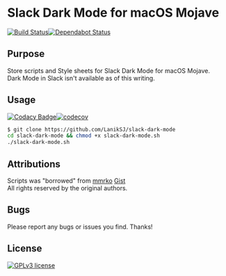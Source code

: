# Slack Dark Mode for macOS Mojave
[![Build Status](https://travis-ci.com/LanikSJ/slack-dark-mode.svg?branch=master)](https://travis-ci.com/LanikSJ/slack-dark-mode)[![Dependabot Status](https://api.dependabot.com/badges/status?host=github&repo=LanikSJ/slack-dark-mode)](https://dependabot.com)

## Purpose
Store scripts and Style sheets for Slack Dark Mode for macOS Mojave.  
Dark Mode in Slack isn't available as of this writing.

## Usage
[![Codacy Badge](https://api.codacy.com/project/badge/Grade/e88f5c76dfdf418e9c2571943437ae23)](https://www.codacy.com/app/Lanik/slack-dark-mode?utm_source=github.com&amp;utm_medium=referral&amp;utm_content=LanikSJ/slack-dark-mode&amp;utm_campaign=Badge_Grade)[![codecov](https://codecov.io/gh/LanikSJ/slack-dark-mode/branch/master/graph/badge.svg)](https://codecov.io/gh/LanikSJ/slack-dark-mode)
```bash
$ git clone https://github.com/LanikSJ/slack-dark-mode
cd slack-dark-mode && chmod +x slack-dark-mode.sh
./slack-dark-mode.sh
```
## Attributions
Scripts was "borrowed" from [mmrko](https://gist.github.com/mmrko) [Gist](https://gist.github.com/mmrko/9b0e65f6bcc1fca57089c32c2228aa39)  
All rights reserved by the original authors.  

## Bugs
Please report any bugs or issues you find. Thanks!

## License
[![GPLv3 license](https://badgen.net/github/license/LanikSJ/slack-dark-mode)](http://perso.crans.org/besson/LICENSE.html)
